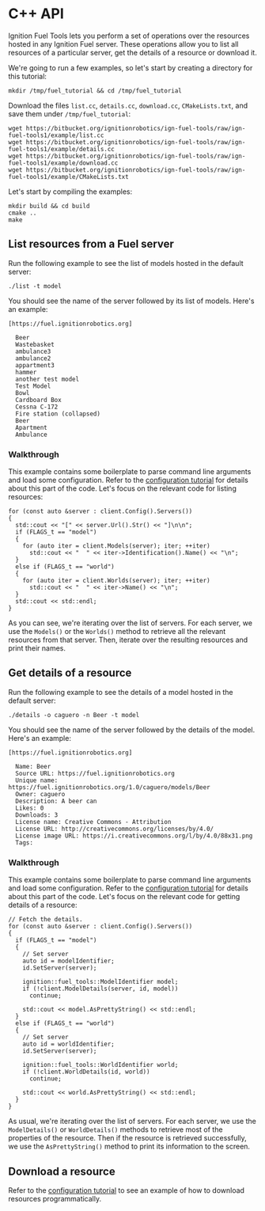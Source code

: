 C++ API
======

Ignition Fuel Tools lets you perform a set of operations over the resources
hosted in any Ignition Fuel server. These operations allow you to list all
resources of a particular server, get the details of a resource or download it.

We're going to run a few examples, so let's start by creating a directory for
this tutorial:

```
mkdir /tmp/fuel_tutorial && cd /tmp/fuel_tutorial
```

Download the files `list.cc`, `details.cc`, `download.cc`,
`CMakeLists.txt`, and save them under `/tmp/fuel_tutorial`:

```
wget https://bitbucket.org/ignitionrobotics/ign-fuel-tools/raw/ign-fuel-tools1/example/list.cc
wget https://bitbucket.org/ignitionrobotics/ign-fuel-tools/raw/ign-fuel-tools1/example/details.cc
wget https://bitbucket.org/ignitionrobotics/ign-fuel-tools/raw/ign-fuel-tools1/example/download.cc
wget https://bitbucket.org/ignitionrobotics/ign-fuel-tools/raw/ign-fuel-tools1/example/CMakeLists.txt
```

Let's start by compiling the examples:

```
mkdir build && cd build
cmake ..
make
```

## List resources from a Fuel server

Run the following example to see the list of models hosted in the default
server:

```
./list -t model
```

You should see the name of the server followed by its list of models. Here's an
example:

```
[https://fuel.ignitionrobotics.org]

  Beer
  Wastebasket
  ambulance3
  ambulance2
  appartment3
  hammer
  another test model
  Test Model
  Bowl
  Cardboard Box
  Cessna C-172
  Fire station (collapsed)
  Beer
  Apartment
  Ambulance
```

### Walkthrough

This example contains some boilerplate to parse command line arguments and load
some configuration. Refer to the [configuration tutorial](https://ignitionrobotics.org/tutorials/fuel_tools/1.0/md__data_ignition_ign-fuel-tools_tutorials_configuration.html)
for details about this part of the code. Let's focus on the relevant code for
listing resources:

```
for (const auto &server : client.Config().Servers())
{
  std::cout << "[" << server.Url().Str() << "]\n\n";
  if (FLAGS_t == "model")
  {
    for (auto iter = client.Models(server); iter; ++iter)
      std::cout << "  " << iter->Identification().Name() << "\n";
  }
  else if (FLAGS_t == "world")
  {
    for (auto iter = client.Worlds(server); iter; ++iter)
      std::cout << "  " << iter->Name() << "\n";
  }
  std::cout << std::endl;
}
```

As you can see, we're iterating over the list of servers. For each server, we
use the `Models()` or the `Worlds()` method to retrieve all the relevant
resources from that server. Then, iterate over the resulting resources and print
their names.

## Get details of a resource

Run the following example to see the details of a model hosted in the default
server:

```
./details -o caguero -n Beer -t model
```

You should see the name of the server followed by the details of the model.
Here's an example:

```
[https://fuel.ignitionrobotics.org]

  Name: Beer
  Source URL: https://fuel.ignitionrobotics.org
  Unique name: https://fuel.ignitionrobotics.org/1.0/caguero/models/Beer
  Owner: caguero
  Description: A beer can
  Likes: 0
  Downloads: 3
  License name: Creative Commons - Attribution
  License URL: http://creativecommons.org/licenses/by/4.0/
  License image URL: https://i.creativecommons.org/l/by/4.0/88x31.png
  Tags:
```

### Walkthrough

This example contains some boilerplate to parse command line arguments and load
some configuration. Refer to the [configuration tutorial](https://ignitionrobotics.org/tutorials/fuel_tools/1.0/md__data_ignition_ign-fuel-tools_tutorials_configuration.html)
for details about this part of the code. Let's focus on the relevant code for
getting details of a resource:

```
// Fetch the details.
for (const auto &server : client.Config().Servers())
{
  if (FLAGS_t == "model")
  {
    // Set server
    auto id = modelIdentifier;
    id.SetServer(server);

    ignition::fuel_tools::ModelIdentifier model;
    if (!client.ModelDetails(server, id, model))
      continue;

    std::cout << model.AsPrettyString() << std::endl;
  }
  else if (FLAGS_t == "world")
  {
    // Set server
    auto id = worldIdentifier;
    id.SetServer(server);

    ignition::fuel_tools::WorldIdentifier world;
    if (!client.WorldDetails(id, world))
      continue;

    std::cout << world.AsPrettyString() << std::endl;
  }
}
```

As usual, we're iterating over the list of servers. For each server, we
use the `ModelDetails()` or `WorldDetails()` methods to retrieve most of the
properties of the resource. Then if the resource is retrieved successfully, we
use the `AsPrettyString()` method to print its information to the screen.


## Download a resource

Refer to the
[configuration tutorial](https://ignitionrobotics.org/tutorials/fuel_tools/1.0/md__data_ignition_ign-fuel-tools_tutorials_configuration.html)
to see an example of how to download resources programmatically.

